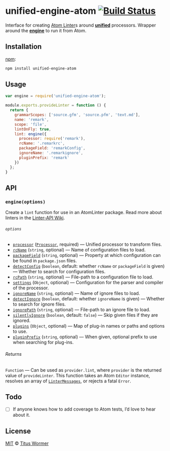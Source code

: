# unified-engine-atom [![Build Status][travis-badge]][travis]

Interface for creating [Atom Linter][linter]s around
[**unified**][unified] processors.  Wrapper around the
[**engine**][engine] to run it from Atom.

## Installation

[npm][]:

```bash
npm install unified-engine-atom
```

## Usage

```js
var engine = require('unified-engine-atom');

module.exports.provideLinter = function () {
  return {
    grammarScopes: ['source.gfm', 'source.pfm', 'text.md'],
    name: 'remark',
    scope: 'file',
    lintOnFly: true,
    lint: engine({
      processor: require('remark'),
      rcName: '.remarkrc',
      packageField: 'remarkConfig',
      ignoreName: '.remarkignore',
      pluginPrefix: 'remark'
    })
  };
}
```

## API

### `engine(options)`

Create a `lint` function for use in an AtomLinter package.  Read more
about linters in the [Linter-API Wiki][wiki].

###### `options`

*   [`processor`][processor] ([`Processor`][unified-processor], required)
    — Unified processor to transform files.
*   [`rcName`][rc-name] (`string`, optional)
    — Name of configuration files to load.
*   [`packageField`][package-field] (`string`, optional)
    — Property at which configuration can be found in `package.json`
    files.
*   [`detectConfig`][detect-config] (`boolean`, default: whether
    `rcName` or `packageField` is given)
    — Whether to search for configuration files.
*   [`rcPath`][rc-path] (`string`, optional)
    — File-path to a configuration file to load.
*   [`settings`][settings] (`Object`, optional)
    — Configuration for the parser and compiler of the processor.
*   [`ignoreName`][ignore-name] (`string`, optional)
    — Name of ignore files to load.
*   [`detectIgnore`][detect-ignore] (`boolean`, default: whether
    `ignoreName` is given)
    — Whether to search for ignore files.
*   [`ignorePath`][ignore-path] (`string`, optional)
    — File-path to an ignore file to load.
*   [`silentlyIgnore`][silently-ignore] (`boolean`, default: `false`)
    — Skip given files if they are ignored.
*   [`plugins`][plugins] (`Object`, optional)
    — Map of plug-in names or paths and options to use.
*   [`pluginPrefix`][plugin-prefix] (`string`, optional)
    — When given, optional prefix to use when searching for plug-ins.

###### Returns

`Function` — Can be used as `provider.lint`, where `provider` is the
returned value of `provideLinter`.  This function takes an Atom `Editor`
instance, resolves an array of [`LinterMessages`][messages], or rejects
a fatal `Error`.

## Todo

*   [ ] If anyone knows how to add coverage to Atom tests, I’d love to
    hear about it.

## License

[MIT][license] © [Titus Wormer][author]

<!-- Definitions -->

[travis-badge]: https://img.shields.io/travis/unifiedjs/unified-engine-atom.svg

[travis]: https://travis-ci.org/unifiedjs/unified-engine-atom

[npm]: https://docs.npmjs.com/cli/install

[license]: LICENSE

[author]: http://wooorm.com

[unified]: https://github.com/unifiedjs/unified

[engine]: https://github.com/unifiedjs/unified-engine

[linter]: https://github.com/steelbrain/linter

[wiki]: https://github.com/steelbrain/linter/wiki/Linter-API

[messages]: https://github.com/steelbrain/linter/wiki/Linter-API#messages

[unified-processor]: https://github.com/unifiedjs/unified#processor

[processor]: https://github.com/unifiedjs/unified-engine/blob/master/doc/options.md#optionsprocessor

[detect-config]: https://github.com/unifiedjs/unified-engine/blob/master/doc/options.md#optionsdetectconfig

[rc-name]: https://github.com/unifiedjs/unified-engine/blob/master/doc/options.md#optionsrcname

[package-field]: https://github.com/unifiedjs/unified-engine/blob/master/doc/options.md#optionspackagefield

[rc-path]: https://github.com/unifiedjs/unified-engine/blob/master/doc/options.md#optionsrcpath

[settings]: https://github.com/unifiedjs/unified-engine/blob/master/doc/options.md#optionssettings

[detect-ignore]: https://github.com/unifiedjs/unified-engine/blob/master/doc/options.md#optionsdetectignore

[ignore-name]: https://github.com/unifiedjs/unified-engine/blob/master/doc/options.md#optionsignorename

[ignore-path]: https://github.com/unifiedjs/unified-engine/blob/master/doc/options.md#optionsignorepath

[silently-ignore]: https://github.com/unifiedjs/unified-engine/blob/master/doc/options.md#optionssilentlyignore

[plugin-prefix]: https://github.com/unifiedjs/unified-engine/blob/master/doc/options.md#optionspluginprefix

[plugins]: https://github.com/unifiedjs/unified-engine/blob/master/doc/options.md#optionsplugins
